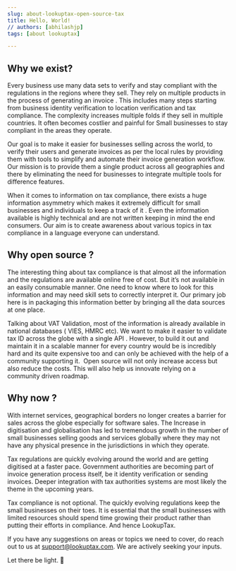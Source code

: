 ```yaml
---
slug: about-lookuptax-open-source-tax
title: Hello, World!
// authors: [abhilashjp]
tags: [about lookuptax]

---
```

## Why we exist? 
Every business use many data sets to verify and stay compliant with the regulations in the regions where they sell. They rely on multiple products in the process of generating an invoice . This includes many steps starting from business identity verification to location verification and tax compliance. The complexity increases multiple folds if they sell in multiple countries. <!--truncate--> It often becomes costlier and painful for Small businesses to stay compliant in the areas they operate.

Our goal is to make it easier for businesses selling across the world, to verify their users and generate invoices as per the local rules by providing them with tools to simplify and automate their invoice generation workflow.  Our mission is to provide them a single product across all geographies and there by eliminating the need for businesses to integrate multiple tools for difference features.

When it comes to information on tax compliance, there exists a huge information asymmetry which makes it extremely difficult for small businesses and individuals to keep a track of it . Even the information available is highly technical and are not written keeping in mind the end consumers. Our aim is to create awareness about various topics in tax compliance in a language everyone can understand.  

## Why open source ?
The interesting thing about tax compliance is that almost all the information and the regulations are available online free of cost. But it’s not available in an easily consumable manner.  One need to know where to look for this information and may need skill sets to correctly interpret it. Our primary job here is in packaging this information better by bringing all the data sources at one place. 

Talking about VAT Validation, most of the information is already available in national databases ( VIES, HMRC etc). We want to make it easier to validate tax ID across the globe with a single API . However, to build it out and maintain it in a scalable manner for every country would be is incredibly hard and its quite expensive too and can only be achieved with the help of a community supporting it. 
Open source will not only increase access but also reduce the costs. This will also help us innovate relying on a community driven roadmap. 
 

## Why now ?
With internet services,  geographical borders no longer creates a barrier for sales across the globe especially for software sales. The Increase in digitisation and globalisation has led to tremendous growth in the number of small businesses selling goods and services globally where they may not have any physical presence in the jurisdictions in which they operate.  

Tax regulations are quickly evolving around the world and are getting digitised at a faster pace. Government authorities are becoming part of invoice generation process itself, be it identity verification or sending invoices. Deeper integration with tax authorities systems are most likely the theme in the upcoming years. 

Tax compliance is not optional. The quickly evolving regulations keep the small businesses on their toes. It is essential that the small businesses with limited resources should spend time growing their product rather than putting their efforts in compliance. And hence LookupTax.


If you have any suggestions on areas or topics we need to cover, do reach out to us at support@lookuptax.com. We are actively seeking your inputs.


Let there be light. 🖖

